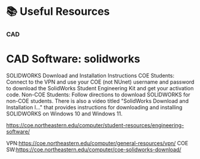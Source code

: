 # 📚 Useful Resources


### CAD
# CAD Software: solidworks
SOLIDWORKS Download and Installation Instructions
COE Students:
Connect to the VPN and use your COE (not NUnet) username and password to download the SolidWorks Student Engineering Kit and get your activation code.
Non-COE Students:
Follow directions to download SOLIDWORKS for non-COE students.
There is also a video titled "SolidWorks Download and Installation I..." that provides instructions for downloading and installing SOLIDWORKS on Windows 10 and Windows 11.


https://coe.northeastern.edu/computer/student-resources/engineering-software/

VPN:https://coe.northeastern.edu/computer/general-resources/vpn/
COE SW:https://coe.northeastern.edu/computer/coe-solidworks-download/
